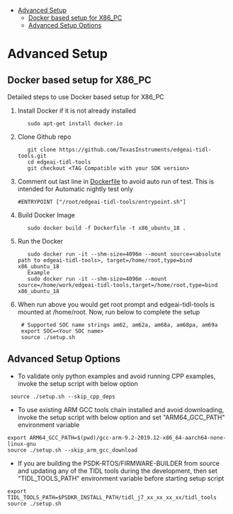 
<!-- TOC -->

- [Advanced Setup](#advanced-setup)
  - [Docker based setup for X86\_PC](#docker-based-setup-for-x86_pc)
  - [Advanced Setup Options](#advanced-setup-options)

<!-- /TOC -->

# Advanced Setup

## Docker based setup for X86_PC

Detailed steps to use Docker based setup for X86_PC
1. Install Docker if it is not already installed
   
          sudo apt-get install docker.io

   
1. Clone Github repo
          
          git clone https://github.com/TexasInstruments/edgeai-tidl-tools.git
          cd edgeai-tidl-tools
          git checkout <TAG Compatible with your SDK version>

 1. Comment out last line in [Dockerfile](../Dockerfile) to avoid auto run of test. This is intended for Automatic nightly test only
         
        #ENTRYPOINT ["/root/edgeai-tidl-tools/entrypoint.sh"]

1. Build Docker Image
          
          sudo docker build -f Dockerfile -t x86_ubuntu_18 .

1. Run the Docker
          
          sudo docker run -it --shm-size=4096m --mount source=<absolute path to edgeai-tidl-tools>, target=/home/root,type=bind x86_ubuntu_18
          Example
          sudo docker run -it --shm-size=4096m --mount source=/home/work/edgeai-tidl-tools,target=/home/root,type=bind x86_ubuntu_18

2. When run above you would get root prompt and edgeai-tidl-tools is mounted at /home/root. Now, run below to complete the setup 

        # Supported SOC name strings am62, am62a, am68a, am68pa, am69a
        export SOC=<Your SOC name>
        source ./setup.sh 


## Advanced Setup Options
  - To validate only  python examples and avoid running CPP examples, invoke the setup script with below option
   
```
 source ./setup.sh --skip_cpp_deps
```
  - To use existing ARM GCC tools chain installed  and avoid downloading, invoke the setup script with below option and set "ARM64_GCC_PATH" environment variable
   
```
export ARM64_GCC_PATH=$(pwd)/gcc-arm-9.2-2019.12-x86_64-aarch64-none-linux-gnu
source ./setup.sh --skip_arm_gcc_download
```

  - If you are building the PSDK-RTOS/FIRMWARE-BUILDER from source and updating any of the TIDL tools during the development, then set  "TIDL_TOOLS_PATH" environment variable before starting setup script
   
```
export TIDL_TOOLS_PATH=$PSDKR_INSTALL_PATH/tidl_j7_xx_xx_xx_xx/tidl_tools
source ./setup.sh
```


